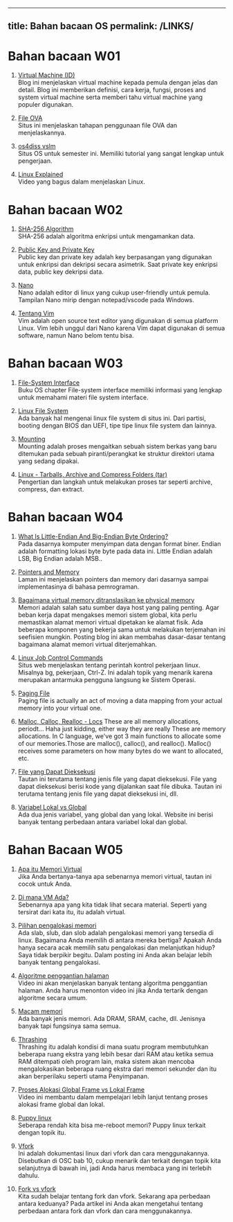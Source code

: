 
---
title: Bahan bacaan OS
permalink: /LINKS/
---

# Bahan bacaan W01

1. [Virtual Machine (ID)](https://www.goldenfast.net/blog/virtual-machine-adalah/) <br>
Blog ini menjelaskan virtual machine kepada pemula dengan jelas dan detail. Blog ini memberikan definisi, cara kerja, fungsi, proses and system virtual machine serta memberi tahu virtual machine yang populer digunakan.

2. [File OVA](https://wikis.utexas.edu/display/MSBTech/Installing+OVA+files+using+VirtualBox) <br>
Situs ini menjelaskan tahapan penggunaan file OVA dan menjelaskannya.

3. [os4diss vslm](https://osp4diss.vlsm.org/) <br>
Situs OS untuk semester ini. Memiliki tutorial yang sangat lengkap untuk pengerjaan.

4. [Linux Explained](https://www.youtube.com/watch?v=PwugmcN1hf8) <br>
Video yang bagus dalam menjelaskan Linux.

# Bahan bacaan W02

1. [SHA-256 Algorithm](https://www.n-able.com/blog/sha-256-encryption) <br>
SHA-256 adalah algoritma enkripsi untuk mengamankan data.

2. [Public Key and Private Key](https://www.youtube.com/watch?v=r4HQ8Bp-pfw) <br>
Public key dan private key adalah key berpasangan yang digunakan untuk enkripsi dan dekripsi secara asimetrik. Saat private key enkripsi data, public key dekripsi data.

3. [Nano](https://www.nano-editor.org/docs.php) <br>
Nano adalah editor di linux yang cukup user-friendly untuk pemula. Tampilan Nano mirip dengan notepad/vscode pada Windows.

4. [Tentang Vim](https://thevaluable.dev/vim-beginner/) <br>
Vim adalah open source text editor yang digunakan di semua platform Linux. Vim lebih unggul dari Nano karena Vim dapat digunakan di semua software, namun Nano belom tentu bisa.

# Bahan bacaan W03

1. [File-System Interface](https://www.oreilly.com/library/view/operating-system-concepts/9780471694663/ch10.html) <br>
Buku OS chapter File-system interface memiliki informasi yang lengkap untuk memahami materi file system interface.

2. [Linux File System](https://www.tecmint.com/linux-file-system-explained/) <br>
Ada banyak hal mengenai linux file system di situs ini. Dari partisi, booting dengan BIOS dan UEFI, tipe tipe linux file system dan lainnya.

3. [Mounting](http://openstorage.gunadarma.ac.id/linux/docs/v06/Kuliah/SistemOperasi/BUKU/SistemOperasi-4.X-2/ch14s07.html) <br>
Mounting adalah proses mengaitkan sebuah sistem berkas yang baru ditemukan pada sebuah piranti/perangkat ke struktur direktori utama yang sedang dipakai.

4. [Linux - Tarballs, Archive and Compress Folders (tar)](https://www.youtube.com/watch?v=l0yqs8t6ywo) <br>
Pengertian dan langkah untuk melakukan proses tar seperti archive, compress, dan extract.

# Bahan bacaan W04

1. [What Is Little-Endian And Big-Endian Byte Ordering?](https://www.section.io/engineering-education/what-is-little-endian-and-big-endian/)<br>
Pada dasarnya komputer menyimpan data dengan format biner. Endian adalah formatting lokasi byte byte pada data ini. Little Endian adalah LSB, Big Endian adalah MSB..

2. [Pointers and Memory](http://cslibrary.stanford.edu/102/) <br>
Laman ini menjelaskan pointers dan memory dari dasarnya sampai implementasinya di bahasa pemrograman.

3. [Bagaimana virtual memory ditranslasikan ke physical memory](https://blogs.vmware.com/vsphere/2020/03/how-is-virtual-memory-translated-to-physical-memory.html) <br>
Memori adalah salah satu sumber daya host yang paling penting. Agar beban kerja dapat mengakses memori sistem global, kita perlu memastikan alamat memori virtual dipetakan ke alamat fisik. Ada beberapa komponen yang bekerja sama untuk melakukan terjemahan ini seefisien mungkin. Posting blog ini akan membahas dasar-dasar tentang bagaimana alamat memori virtual diterjemahkan.

4. [Linux Job Control Commands](https://www.thegeekdiary.com/understanding-the-job-control-commands-in-linux-bg-fg-and-ctrlz/)<br>
Situs web menjelaskan tentang perintah kontrol pekerjaan linux. Misalnya bg, pekerjaan, Ctrl-Z. Ini adalah topik yang menarik karena merupakan antarmuka pengguna langsung ke Sistem Operasi.

5. [Paging File](https://www.youtube.com/watch?v=K2RogbAbqY4&ab_channel=OldGuyGeek)<br> 
Paging file is actually an act of moving a data mapping from your actual memory into your virtual one. 

6. [Malloc, Calloc, Realloc - Locs](https://www.youtube.com/watch?v=lQP4X3odvHE&ab_channel=EngineerMan)
These are all memory allocations, periodt... Haha just kidding, either way they are really These are memory allocations. In C language, we've got 3 main functions to allocate some of our memories.Those are malloc(), calloc(), and realloc(). Malloc() receives some parameters on how many bytes do we want to allocated, etc. 

7. [File yang Dapat Dieksekusi](https://fileinfo.com/filetypes/executable)<br>
Tautan ini terutama tentang jenis file yang dapat dieksekusi. File yang dapat dieksekusi berisi kode yang dijalankan saat file dibuka. Tautan ini terutama tentang jenis file yang dapat dieksekusi ini, dll.

8. [Variabel Lokal vs Global](https://www.guru99.com/local-vs-global-variable.html)<br>
Ada dua jenis variabel, yang global dan yang lokal. Website ini berisi banyak tentang perbedaan antara variabel lokal dan global.

# Bahan Bacaan W05

1. [Apa itu Memori Virtual](https://youtu.be/qlH4-oHnBb8)<br>
Jika Anda bertanya-tanya apa sebenarnya memori virtual, tautan ini cocok untuk Anda.

2. [Di mana VM Ada?](https://www.quora.com/Where-does-virtual-memory-exists)<br>
Sebenarnya apa yang kita tidak lihat secara material. Seperti yang tersirat dari kata itu, itu adalah virtual.

3. [Pilihan pengalokasi memori](https://stackoverflow.com/questions/15470560/what-to-choose-between-slab-and-slub-allocator-in-linux-kernel)<br>
Ada slab, slub, dan slob adalah pengalokasi memori yang tersedia di linux. Bagaimana Anda memilih di antara mereka bertiga? Apakah Anda hanya secara acak memilih satu pengalokasi dan melanjutkan hidup? Saya tidak berpikir begitu. Dalam posting ini Anda akan belajar lebih banyak tentang pengalokasi.

4. [Algoritme penggantian halaman](https://youtu.be/2XMVk5YA7vA)<br>
Video ini akan menjelaskan banyak tentang algoritma penggantian halaman. Anda harus menonton video ini jika Anda tertarik dengan algoritme secara umum.

5. [Macam memori](https://www.youtube.com/watch?v=dZcszUj5szA&ab_channel=Techquickie)<br>
Ada banyak jenis memori. Ada DRAM, SRAM, cache, dll. Jenisnya banyak tapi fungsinya sama semua.

6. [Thrashing](https://www.thecrazyprogrammer.com/2019/02/thrashing-in-operating-system-os.html)<br>
Thrashing itu adalah kondisi di mana suatu program membutuhkan beberapa ruang ekstra yang lebih besar dari RAM atau ketika semua RAM ditempati oleh program lain, maka sistem akan mencoba mengalokasikan beberapa ruang ekstra dari memori sekunder dan itu akan berperilaku seperti utama Penyimpanan.

7. [Proses Alokasi Global Frame vs Lokal Frame](https://www.youtube.com/watch?v=INkGpEuO5XA&ab_channel=MarcoCortes)<br>
Video ini membantu dalam mempelajari lebih lanjut tentang proses alokasi frame global dan lokal.

8. [Puppy linux](https://puppylinux.com/)<br>
Seberapa rendah kita bisa me-reboot memori? Puppy linux terkait dengan topik itu.

9. [Vfork](https://man7.org/linux/man-pages/man2/vfork.2.html)<br>
Ini adalah dokumentasi linux dari vfork dan cara menggunakannya. Disebutkan di OSC bab 10, cukup menarik dan terkait dengan topik kita selanjutnya di bawah ini, jadi Anda harus membaca yang ini terlebih dahulu.

10. [Fork vs vfork](https://www.geeksforgeeks.org/difference-between-fork-and-vfork/)<br>
Kita sudah belajar tentang fork dan vfork. Sekarang apa perbedaan antara keduanya? Pada artikel ini Anda akan mengetahui tentang perbedaan antara fork dan vfork dan cara menggunakannya.

